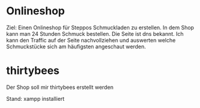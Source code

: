 # Onlineshop

Ziel:
Einen Onlineshop für Steppos Schmuckladen zu erstellen. In dem Shop kann man 24 Stunden Schmuck bestellen. Die Seite ist dns bekannt.
Ich kann den Traffic auf der Seite nachvollziehen und auswerten welche Schmuckstücke sich am häufigsten angeschaut werden.

# thirtybees
Der Shop soll mir thirtybees erstellt werden

Stand: xampp installiert
